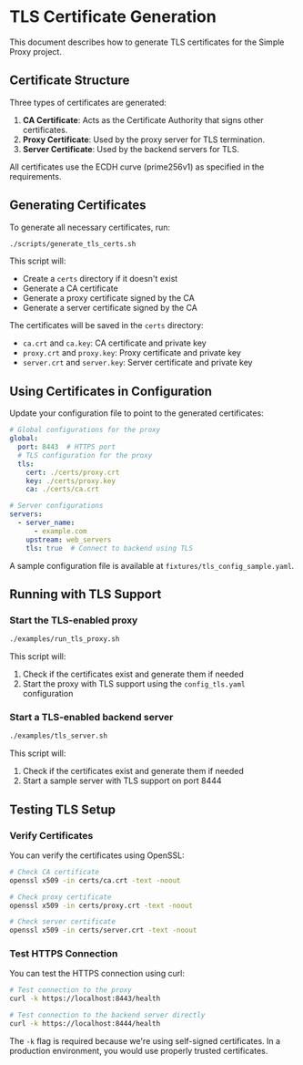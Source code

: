 # TLS Certificate Generation

This document describes how to generate TLS certificates for the Simple Proxy project.

## Certificate Structure

Three types of certificates are generated:

1. **CA Certificate**: Acts as the Certificate Authority that signs other certificates.
2. **Proxy Certificate**: Used by the proxy server for TLS termination.
3. **Server Certificate**: Used by the backend servers for TLS.

All certificates use the ECDH curve (prime256v1) as specified in the requirements.

## Generating Certificates

To generate all necessary certificates, run:

```bash
./scripts/generate_tls_certs.sh
```

This script will:
- Create a `certs` directory if it doesn't exist
- Generate a CA certificate
- Generate a proxy certificate signed by the CA
- Generate a server certificate signed by the CA

The certificates will be saved in the `certs` directory:

- `ca.crt` and `ca.key`: CA certificate and private key
- `proxy.crt` and `proxy.key`: Proxy certificate and private key
- `server.crt` and `server.key`: Server certificate and private key

## Using Certificates in Configuration

Update your configuration file to point to the generated certificates:

```yaml
# Global configurations for the proxy
global:
  port: 8443  # HTTPS port
  # TLS configuration for the proxy
  tls:
    cert: ./certs/proxy.crt
    key: ./certs/proxy.key
    ca: ./certs/ca.crt

# Server configurations
servers:
  - server_name:
      - example.com
    upstream: web_servers
    tls: true  # Connect to backend using TLS
```

A sample configuration file is available at `fixtures/tls_config_sample.yaml`.

## Running with TLS Support

### Start the TLS-enabled proxy

```bash
./examples/run_tls_proxy.sh
```

This script will:
1. Check if the certificates exist and generate them if needed
2. Start the proxy with TLS support using the `config_tls.yaml` configuration

### Start a TLS-enabled backend server

```bash
./examples/tls_server.sh
```

This script will:
1. Check if the certificates exist and generate them if needed
2. Start a sample server with TLS support on port 8444

## Testing TLS Setup

### Verify Certificates

You can verify the certificates using OpenSSL:

```bash
# Check CA certificate
openssl x509 -in certs/ca.crt -text -noout

# Check proxy certificate
openssl x509 -in certs/proxy.crt -text -noout

# Check server certificate
openssl x509 -in certs/server.crt -text -noout
```

### Test HTTPS Connection

You can test the HTTPS connection using curl:

```bash
# Test connection to the proxy
curl -k https://localhost:8443/health

# Test connection to the backend server directly
curl -k https://localhost:8444/health
```

The `-k` flag is required because we're using self-signed certificates. In a production environment, you would use properly trusted certificates.